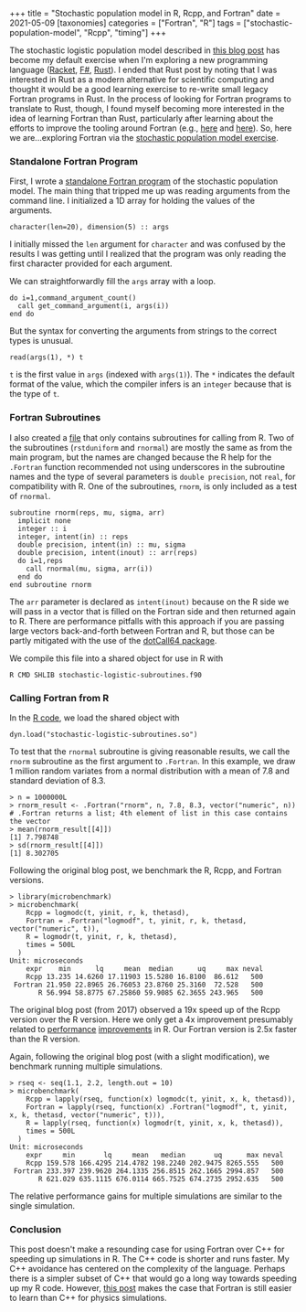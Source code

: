 +++
title = "Stochastic population model in R, Rcpp, and Fortran"
date = 2021-05-09
[taxonomies]
categories = ["Fortran", "R"]
tags = ["stochastic-population-model", "Rcpp", "timing"]
+++

The stochastic logistic population model described in [this blog post](https://www.seascapemodels.org/rstats/2017/02/26/speeding-up-sims.html) has become my default exercise when I'm exploring a new programming language ([Racket](/stochastic-population-model-r-racket/), [F#](/stochastic-population-model-fsharp/), [Rust](/stochastic-population-model-rust/)). I ended that Rust post by noting that I was interested in Rust as a modern alternative for scientific computing and thought it would be a good learning exercise to re-write small legacy Fortran programs in Rust. In the process of looking for Fortran programs to translate to Rust, though, I found myself becoming more interested in the idea of learning Fortran than Rust, particularly after learning about the efforts to improve the tooling around Fortran (e.g., [here](https://ondrejcertik.com/blog/2021/03/resurrecting-fortran/) and [here](https://youtu.be/JUHS-JFvs90)). So, here we are...exploring Fortran via the [stochastic population model exercise](https://github.com/hinkelman/stochastic-population-model). 

<!-- more -->

### Standalone Fortran Program

First, I wrote a [standalone Fortran program](https://github.com/hinkelman/stochastic-population-model/blob/main/stochastic-logistic.f90) of the stochastic population model. The main thing that tripped me up was reading arguments from the command line. I initialized a 1D array for holding the values of the arguments. 

```
character(len=20), dimension(5) :: args
```

I initially missed the `len` argument for `character` and was confused by the results I was getting until I realized that the program was only reading the first character provided for each argument. 

We can straightforwardly fill the `args` array with a loop.

```
do i=1,command_argument_count()
  call get_command_argument(i, args(i))
end do
```

But the syntax for converting the arguments from strings to the correct types is unusual. 

```
read(args(1), *) t
```

`t` is the first value in `args` (indexed with `args(1)`). The `*` indicates the default format of the value, which the compiler infers is an `integer` because that is the type of `t`. 

### Fortran Subroutines

I also created a [file](https://github.com/hinkelman/stochastic-population-model/blob/main/stochastic-logistic-subroutines.f90) that only contains subroutines for calling from R. Two of the subroutines (`rstduniform` and `rnormal`) are mostly the same as from the main program, but the names are changed because the R help for the `.Fortran` function recommended not using underscores in the subroutine names and the type of several parameters is `double precision`, not `real`, for compatibility with R. One of the subroutines, `rnorm`, is only included as a test of `rnormal`. 

```
subroutine rnorm(reps, mu, sigma, arr)
  implicit none
  integer :: i
  integer, intent(in) :: reps
  double precision, intent(in) :: mu, sigma
  double precision, intent(inout) :: arr(reps)
  do i=1,reps
    call rnormal(mu, sigma, arr(i))
  end do
end subroutine rnorm
```

The `arr` parameter is declared as `intent(inout)` because on the R side we will pass in a vector that is filled on the Fortran side and then returned again to R. There are performance pitfalls with this approach if you are passing large vectors back-and-forth between Fortran and R, but those can be partly mitigated with the use of the [dotCall64 package](https://cran.r-project.org/web/packages/dotCall64/index.html).

We compile this file into a shared object for use in R with 

```
R CMD SHLIB stochastic-logistic-subroutines.f90
```

### Calling Fortran from R

In the [R code](https://github.com/hinkelman/stochastic-population-model/blob/main/stochastic-logistic.R), we load the shared object with

```
dyn.load("stochastic-logistic-subroutines.so")
```

To test that the `rnormal` subroutine is giving reasonable results, we call the `rnorm` subroutine as the first argument to `.Fortran`. In this example, we draw 1 million random variates from a normal distribution with a mean of 7.8 and standard deviation of 8.3.

```
> n = 1000000L
> rnorm_result <- .Fortran("rnorm", n, 7.8, 8.3, vector("numeric", n))
# .Fortran returns a list; 4th element of list in this case contains the vector
> mean(rnorm_result[[4]])
[1] 7.798748
> sd(rnorm_result[[4]])
[1] 8.302705
```

Following the original blog post, we benchmark the R, Rcpp, and Fortran versions. 

```
> library(microbenchmark)
> microbenchmark(
    Rcpp = logmodc(t, yinit, r, k, thetasd),
    Fortran = .Fortran("logmodf", t, yinit, r, k, thetasd, vector("numeric", t)),
    R = logmodr(t, yinit, r, k, thetasd),
    times = 500L
  )
Unit: microseconds
    expr    min      lq     mean  median      uq     max neval
    Rcpp 13.235 14.6260 17.11903 15.5280 16.8100  86.612   500
 Fortran 21.950 22.8965 26.76053 23.8760 25.3160  72.528   500
       R 56.994 58.8775 67.25860 59.9085 62.3655 243.965   500
```

The original blog post (from 2017) observed a 19x speed up of the Rcpp version over the R version. Here we only get a 4x improvement presumably related to [performance](https://blog.revolutionanalytics.com/2017/02/preview-r-340.html) [improvements](https://blog.revolutionanalytics.com/2018/04/r-350.html) in R. Our Fortran version is 2.5x faster than the R version. 

Again, following the original blog post (with a slight modification), we benchmark running multiple simulations.

```
> rseq <- seq(1.1, 2.2, length.out = 10)
> microbenchmark(
    Rcpp = lapply(rseq, function(x) logmodc(t, yinit, x, k, thetasd)),
    Fortran = lapply(rseq, function(x) .Fortran("logmodf", t, yinit, x, k, thetasd, vector("numeric", t))),
    R = lapply(rseq, function(x) logmodr(t, yinit, x, k, thetasd)),
    times = 500L
  )
Unit: microseconds
    expr     min       lq     mean   median       uq      max neval
    Rcpp 159.578 166.4295 214.4782 198.2240 202.9475 8265.555   500
 Fortran 233.397 239.9620 264.1335 256.8515 262.1665 2994.857   500
       R 621.029 635.1115 676.0114 665.7525 674.2735 2952.635   500
```

The relative performance gains for multiple simulations are similar to the single simulation. 

### Conclusion

This post doesn't make a resounding case for using Fortran over C++ for speeding up simulations in R. The C++ code is shorter and runs faster. My C++ avoidance has centered on the complexity of the language. Perhaps there is a simpler subset of C++ that would go a long way towards speeding up my R code. However, [this post](https://www.moreisdifferent.com/2015/07/16/why-physicsts-still-use-fortran/) makes the case that Fortran is still easier to learn than C++ for physics simulations.

